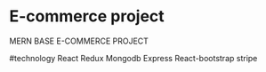 # E-commerce project
MERN BASE E-COMMERCE PROJECT

#technology React Redux Mongodb Express React-bootstrap stripe


